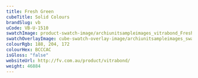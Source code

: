 ```yaml
---
title: Fresh Green
cubeTitle: Solid Colours
brandSlug: vb
uCode: VB-U-1510
swatchImage: product-swatch-image/archiunitsampleimages_vitrabond_Fresh_Green.jpg
swatchOverlayImage: cube-swatch-overlay-image/archiunitsampleimages_swatch-overlay_vitrabond.png
colourRgb: 188, 204, 172
colourHex: BCCCAC
isGloss: "false"
websiteUrl: http://fv.com.au/product/vitrabond/
weight: 46884
---
```

